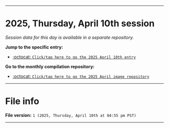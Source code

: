 
***

# 2025, Thursday, April 10th session

_Session data for this day is available in a separate repository._

**Jump to the specific entry:**

- [:octocat: `Click/tap here to go the 2025 April 10th entry`](https://github.com/seanpm2001/SeansLifeArchive_Images_MotorWorld_CarFactory_Y2025_V4/tree/SeansLifeArchive_Images_MotorWorld_CarFactory_Y2025_V4_Main-dev/2025/04_April/10/)

**Go to the monthly compilation repository:**

- [:octocat: `Click/tap here to go the 2025 April image repository`](https://github.com/seanpm2001/SeansLifeArchive_Images_MotorWorld_CarFactory_Y2025_V4/)

***

# File info

**File version:** `1 (2025, Thursday, April 10th at 04:55 pm PST)`

***
